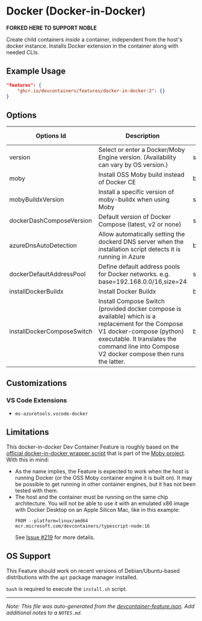 # Docker (Docker-in-Docker)

**FORKED HERE TO SUPPORT NOBLE**

Create child containers _inside_ a container, independent from the host's docker instance. Installs Docker extension in the container along with needed CLIs.

## Example Usage

```json
"features": {
    "ghcr.io/devcontainers/features/docker-in-docker:2": {}
}
```

## Options

| Options Id                 | Description                                                                                                                                                                                                                    | Type    | Default Value |
| -------------------------- | ------------------------------------------------------------------------------------------------------------------------------------------------------------------------------------------------------------------------------ | ------- | ------------- |
| version                    | Select or enter a Docker/Moby Engine version. (Availability can vary by OS version.)                                                                                                                                           | string  | latest        |
| moby                       | Install OSS Moby build instead of Docker CE                                                                                                                                                                                    | boolean | true          |
| mobyBuildxVersion          | Install a specific version of moby-buildx when using Moby                                                                                                                                                                      | string  | latest        |
| dockerDashComposeVersion   | Default version of Docker Compose (latest, v2 or none)                                                                                                                                                                         | string  | latest        |
| azureDnsAutoDetection      | Allow automatically setting the dockerd DNS server when the installation script detects it is running in Azure                                                                                                                 | boolean | true          |
| dockerDefaultAddressPool   | Define default address pools for Docker networks. e.g. base=192.168.0.0/16,size=24                                                                                                                                             | string  | -             |
| installDockerBuildx        | Install Docker Buildx                                                                                                                                                                                                          | boolean | true          |
| installDockerComposeSwitch | Install Compose Switch (provided docker compose is available) which is a replacement for the Compose V1 docker-compose (python) executable. It translates the command line into Compose V2 docker compose then runs the latter. | boolean | true          |

## Customizations

### VS Code Extensions

- `ms-azuretools.vscode-docker`

## Limitations

This docker-in-docker Dev Container Feature is roughly based on the [official docker-in-docker wrapper script](https://github.com/moby/moby/blob/master/hack/dind) that is part of the [Moby project](https://mobyproject.org/). With this in mind:

- As the name implies, the Feature is expected to work when the host is running Docker (or the OSS Moby container engine it is built on). It may be possible to get running in other container engines, but it has not been tested with them.
- The host and the container must be running on the same chip architecture. You will not be able to use it with an emulated x86 image with Docker Desktop on an Apple Silicon Mac, like in this example:
  ```
  FROM --platform=linux/amd64 mcr.microsoft.com/devcontainers/typescript-node:16
  ```
  See [Issue #219](https://github.com/devcontainers/features/issues/219) for more details.

## OS Support

This Feature should work on recent versions of Debian/Ubuntu-based distributions with the `apt` package manager installed.

`bash` is required to execute the `install.sh` script.

---

_Note: This file was auto-generated from the [devcontainer-feature.json](https://github.com/devcontainers/features/blob/main/src/docker-in-docker/devcontainer-feature.json). Add additional notes to a `NOTES.md`._
